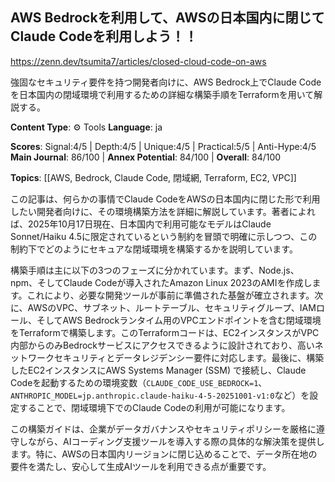 ## AWS Bedrockを利用して、AWSの日本国内に閉じてClaude Codeを利用しよう！！

https://zenn.dev/tsumita7/articles/closed-cloud-code-on-aws

強固なセキュリティ要件を持つ開発者向けに、AWS Bedrock上でClaude Codeを日本国内の閉域環境で利用するための詳細な構築手順をTerraformを用いて解説する。

**Content Type**: ⚙️ Tools
**Language**: ja

**Scores**: Signal:4/5 | Depth:4/5 | Unique:4/5 | Practical:5/5 | Anti-Hype:4/5
**Main Journal**: 86/100 | **Annex Potential**: 84/100 | **Overall**: 84/100

**Topics**: [[AWS, Bedrock, Claude Code, 閉域網, Terraform, EC2, VPC]]

この記事は、何らかの事情でClaude CodeをAWSの日本国内に閉じた形で利用したい開発者向けに、その環境構築方法を詳細に解説しています。著者によれば、2025年10月17日現在、日本国内で利用可能なモデルはClaude Sonnet/Haiku 4.5に限定されているという制約を冒頭で明確に示しつつ、この制約下でどのようにセキュアな閉域環境を構築するかを説明しています。

構築手順は主に以下の3つのフェーズに分かれています。まず、Node.js、npm、そしてClaude Codeが導入されたAmazon Linux 2023のAMIを作成します。これにより、必要な開発ツールが事前に準備された基盤が確立されます。次に、AWSのVPC、サブネット、ルートテーブル、セキュリティグループ、IAMロール、そしてAWS Bedrockランタイム用のVPCエンドポイントを含む閉域環境をTerraformで構築します。このTerraformコードは、EC2インスタンスがVPC内部からのみBedrockサービスにアクセスできるように設計されており、高いネットワークセキュリティとデータレジデンシー要件に対応します。最後に、構築したEC2インスタンスにAWS Systems Manager (SSM) で接続し、Claude Codeを起動するための環境変数（`CLAUDE_CODE_USE_BEDROCK=1`、`ANTHROPIC_MODEL=jp.anthropic.claude-haiku-4-5-20251001-v1:0`など）を設定することで、閉域環境下でのClaude Codeの利用が可能になります。

この構築ガイドは、企業がデータガバナンスやセキュリティポリシーを厳格に遵守しながら、AIコーディング支援ツールを導入する際の具体的な解決策を提供します。特に、AWSの日本国内リージョンに閉じ込めることで、データ所在地の要件を満たし、安心して生成AIツールを利用できる点が重要です。